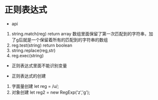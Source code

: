 # 正则表达式
 - api
  1. string.match(reg)    return array  数组里面保留了第一次匹配到的字符串，加了g后就是一个保留着所有的匹配到的字符串的数组
  2. reg.test(string)     return boolean
  3. string.replace(reg,str)
  4. reg.exec(string)     

 - 正则表达式里面不能识别变量

 - 正则表达式的创建
  1. 字面量创建  let reg = /u/;
  2. 对象创建    let reg2 = new RegExp('z','g');